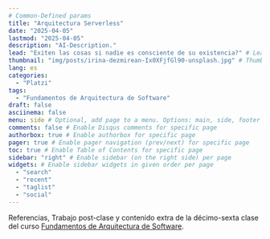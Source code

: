 ```yaml
---
# Common-Defined params
title: "Arquitectura Serverless"
date: "2025-04-05"
lastmod: "2025-04-05"
description: "AI-Description."
lead: "Exiten las cosas si nadie es consciente de su existencia?" # Lead text
thumbnail: "img/posts/irina-dezmirean-Ix0XFjfGl90-unsplash.jpg" # Thumbnail image
lang: es
categories:
  - "Platzi"
tags:
  - "Fundamentos de Arquitectura de Software"
draft: false
asciinema: false
menu: side # Optional, add page to a menu. Options: main, side, footer
comments: false # Enable Disqus comments for specific page
authorbox: true # Enable authorbox for specific page
pager: true # Enable pager navigation (prev/next) for specific page
toc: true # Enable Table of Contents for specific page
sidebar: "right" # Enable sidebar (on the right side) per page
widgets: # Enable sidebar widgets in given order per page
  - "search"
  - "recent"
  - "taglist"
  - "social"
---
```


Referencias, Trabajo post-clase y contenido extra de la décimo-sexta clase del curso [Fundamentos de Arquitectura de Software](https://platzi.com/). 

<!--more-->

